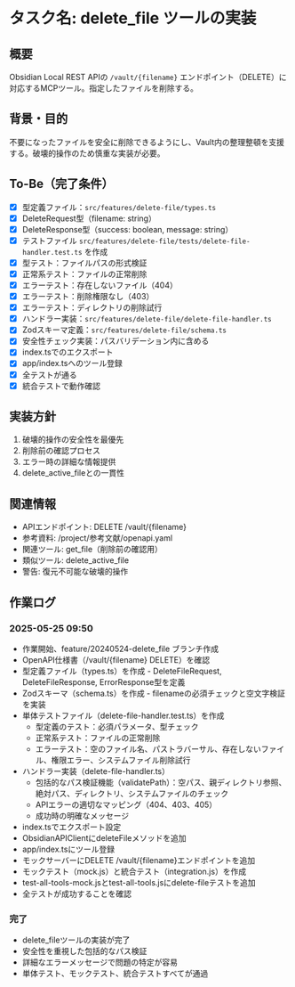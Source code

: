 # タスク名: delete_file ツールの実装

## 概要
Obsidian Local REST APIの `/vault/{filename}` エンドポイント（DELETE）に対応するMCPツール。指定したファイルを削除する。

## 背景・目的
不要になったファイルを安全に削除できるようにし、Vault内の整理整頓を支援する。破壊的操作のため慎重な実装が必要。

## To-Be（完了条件）
- [x] 型定義ファイル：`src/features/delete-file/types.ts`
- [x] DeleteRequest型（filename: string）
- [x] DeleteResponse型（success: boolean, message: string）
- [x] テストファイル `src/features/delete-file/tests/delete-file-handler.test.ts` を作成
- [x] 型テスト：ファイルパスの形式検証
- [x] 正常系テスト：ファイルの正常削除
- [x] エラーテスト：存在しないファイル（404）
- [x] エラーテスト：削除権限なし（403）
- [x] エラーテスト：ディレクトリの削除試行
- [x] ハンドラー実装：`src/features/delete-file/delete-file-handler.ts`
- [x] Zodスキーマ定義：`src/features/delete-file/schema.ts`
- [x] 安全性チェック実装：パスバリデーション内に含める
- [x] index.tsでのエクスポート
- [x] app/index.tsへのツール登録
- [x] 全テストが通る
- [x] 統合テストで動作確認

## 実装方針
1. 破壊的操作の安全性を最優先
2. 削除前の確認プロセス
3. エラー時の詳細な情報提供
4. delete_active_fileとの一貫性

## 関連情報
- APIエンドポイント: DELETE /vault/{filename}
- 参考資料: /project/参考文献/openapi.yaml
- 関連ツール: get_file（削除前の確認用）
- 類似ツール: delete_active_file
- 警告: 復元不可能な破壊的操作

## 作業ログ
### 2025-05-25 09:50
- 作業開始、feature/20240524-delete_file ブランチ作成
- OpenAPI仕様書（/vault/{filename} DELETE）を確認
- 型定義ファイル（types.ts）を作成 - DeleteFileRequest, DeleteFileResponse, ErrorResponse型を定義
- Zodスキーマ（schema.ts）を作成 - filenameの必須チェックと空文字検証を実装
- 単体テストファイル（delete-file-handler.test.ts）を作成
  - 型定義のテスト：必須パラメータ、型チェック
  - 正常系テスト：ファイルの正常削除
  - エラーテスト：空のファイル名、パストラバーサル、存在しないファイル、権限エラー、システムファイル削除試行
- ハンドラー実装（delete-file-handler.ts）
  - 包括的なパス検証機能（validatePath）：空パス、親ディレクトリ参照、絶対パス、ディレクトリ、システムファイルのチェック
  - APIエラーの適切なマッピング（404、403、405）
  - 成功時の明確なメッセージ
- index.tsでエクスポート設定
- ObsidianAPIClientにdeleteFileメソッドを追加
- app/index.tsにツール登録
- モックサーバーにDELETE /vault/{filename}エンドポイントを追加
- モックテスト（mock.js）と統合テスト（integration.js）を作成
- test-all-tools-mock.jsとtest-all-tools.jsにdelete-fileテストを追加
- 全テストが成功することを確認

### 完了
- delete_fileツールの実装が完了
- 安全性を重視した包括的なパス検証
- 詳細なエラーメッセージで問題の特定が容易
- 単体テスト、モックテスト、統合テストすべてが通過